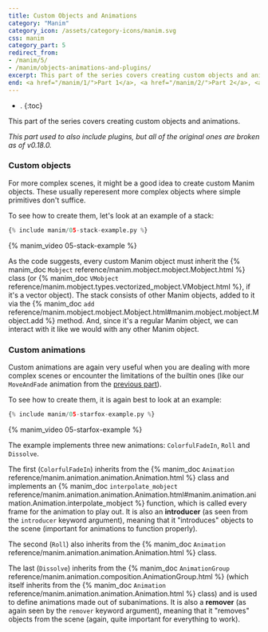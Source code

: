 ```yaml
---
title: Custom Objects and Animations
category: "Manim"
category_icon: /assets/category-icons/manim.svg
css: manim
category_part: 5
redirect_from:
- /manim/5/
- /manim/objects-animations-and-plugins/
excerpt: This part of the series covers creating custom objects and animations.
end: <a href="/manim/1/">Part 1</a>, <a href="/manim/2/">Part 2</a>, <a href="/manim/3/">Part 3</a>, <a href="/manim/4/">Part 4</a>, <strong>→ Part 5 ←</strong>, <a href="/manim/6/">Part 6</a>
---
```


- .
{:toc}

This part of the series covers creating custom objects and animations.

_This part used to also include plugins, but all of the original ones are broken as of v0.18.0._

### Custom objects
For more complex scenes, it might be a good idea to create custom Manim objects.
These usually reperesent more complex objects where simple primitives don't suffice.

To see how to create them, let's look at an example of a stack:

```py
{% include manim/05-stack-example.py %}
```

{% manim_video 05-stack-example %}

As the code suggests, every custom Manim object must inherit the {% manim_doc `Mobject` reference/manim.mobject.mobject.Mobject.html %} class (or {% manim_doc `VMobject` reference/manim.mobject.types.vectorized_mobject.VMobject.html %}, if it's a vector object).
The stack consists of other Manim objects, added to it via the {% manim_doc `add` reference/manim.mobject.mobject.Mobject.html#manim.mobject.mobject.Mobject.add %} method.
And, since it's a regular Manim object, we can interact with it like we would with any other Manim object.

### Custom animations
Custom animations are again very useful when you are dealing with more complex scenes or encounter the limitations of the builtin ones (like our `MoveAndFade` animation from the [previous part](/manim/4/)).

To see how to create them, it is again best to look at an example:

```py
{% include manim/05-starfox-example.py %}
```

{% manim_video 05-starfox-example %}

The example implements three new animations: `ColorfulFadeIn`, `Roll` and `Dissolve`.

The first (`ColorfulFadeIn`) inherits from the {% manim_doc `Animation` reference/manim.animation.animation.Animation.html %} class and implements an {% manim_doc `interpolate_mobject` reference/manim.animation.animation.Animation.html#manim.animation.animation.Animation.interpolate_mobject %} function, which is called every frame for the animation to play out. It is also an **introducer** (as seen from the `introducer` keyword argument), meaning that it "introduces" objects to the scene (important for animations to function properly).

The second (`Roll`) also inherits from the {% manim_doc `Animation` reference/manim.animation.animation.Animation.html %} class.

The last (`Dissolve`) inherits from the {% manim_doc `AnimationGroup` reference/manim.animation.composition.AnimationGroup.html %} (which itself inherits from the {% manim_doc `Animation` reference/manim.animation.animation.Animation.html %} class) and is used to define animations made out of subanimations. It is also a **remover** (as again seen by the `remover` keyword argument), meaning that it "removes" objects from the scene (again, quite important for everything to work).

<!--

This section has been nuked for now since all of the plugins I showcased are broken in v0.18.0 and there are some more cool new ones:
- https://github.com/GarryBGoode/Manim_CAD_Drawing_utils
- https://github.com/UnMolDeQuimica/manim-Chemistry
- https://github.com/GarryBGoode/manim-GearBox

### Plugins
Since we now know how to create custom Manim objects and animation, it is a good idea to explore [plugins](https://docs.manim.community/en/stable/plugins.html).
Plugins extend Manim's basic functionality in various ways, be it defining new classes and objects, or implementing an [editor simplifying working with Manim](https://github.com/ManimCommunity/manim_editor).
This part includes some more interesting plugins that you might find.

#### Physics

The first plugin to look at is `manim-physics` [[GitHub](https://github.com/Matheart/manim-physics)] [[doc](https://manim-physics.readthedocs.io/en/latest/)], which (as the name suggests) adds classes to work with various branches of physics.
It can be installed by running
```
pip install manim-physics
```

Here are a few interesting examples of animations that you can create with this plugin:

```py
from manim import *


# example from https://github.com/Matheart/manim-physics
# SpaceScene is a class that supports physical interactions
class FallingObjectsExample(SpaceScene):
    def construct(self):
        circle = Circle().shift(UP)
        circle.set_fill(RED, 1)
        circle.shift(DOWN + RIGHT)

        rect = Square().shift(UP)
        rect.rotate(PI / 4)
        rect.set_fill(YELLOW_A, 1)
        rect.shift(UP * 2)
        rect.scale(0.5)

        ground = Line([-4, -3.5, 0], [4, -3.5, 0])
        wall1 = Line([-4, -3.5, 0], [-4, 3.5, 0])
        wall2 = Line([4, -3.5, 0], [4, 3.5, 0])
        walls = VGroup(ground, wall1, wall2)
        self.add(walls)

        self.play(
            DrawBorderThenFill(circle),
            DrawBorderThenFill(rect),
        )

        # it was regular Manim code until here
        self.make_rigid_body(rect, circle)  # squares are rigid (they move)
        self.make_static_body(walls)        # walls are static (they don't move)

        # now we wait for the objects to fall
        self.wait(5)
```

{% manim_video 5-FallingObjectsExample %}

```py
from manim import *


# example from https://github.com/Matheart/manim-physics
class ElectricFieldExample(Scene):
    def construct(self):
        charge1 = Charge(-1, LEFT + DOWN)
        charge2 = Charge(2, RIGHT + DOWN)
        charge3 = Charge(-1, UP)

        def rebuild(field):
            """Funkce která přestaví elektrické pole."""
            field.become(ElectricField(charge1, charge2, charge3))

        field = ElectricField(charge1, charge2, charge3)

        self.add(field, charge1, charge2, charge3)

        self.play(Write(field), FadeIn(charge1), FadeIn(charge2), FadeIn(charge3))

        field.add_updater(rebuild)

        self.play(
            charge1.animate.shift(LEFT),
            charge2.animate.shift(RIGHT),
            charge3.animate.shift(DOWN * 0.5),
            run_time=2,
        )
```

{% manim_video 5-ElectricFieldExample %}

```py
from manim import *


# example from https://github.com/Matheart/manim-physics
class MagnetismExample(Scene):
    def construct(self):
        current1 = Current(LEFT * 2.5)
        current2 = Current(RIGHT * 2.5, direction=IN)

        def rebuild(field):
            """Funkce která přestaví magnetické pole."""
            field.become(MagneticField(current1, current2))

        field = MagneticField(current1, current2)

        self.play(Write(field), FadeIn(current1), FadeIn(current2))

        field.add_updater(rebuild)

        self.play(
            Rotate(current1, about_point=ORIGIN, angle=PI),
            Rotate(current2, about_point=ORIGIN, angle=PI),
            run_time=2,
        )
```

{% manim_video 5-MagnetismExample %}

```py
from manim import *


# example from https://github.com/Matheart/manim-physics
class PendulumExample(SpaceScene):
    def construct(self):
        # positions of the pendulum balls
        bob_positions = [RIGHT * 1.5 + UP, RIGHT * 1.5 + UP * 2]

        pendulum = MultiPendulum(
            *bob_positions,
            pivot_point=UP,
            bob_style={"color": WHITE, "fill_opacity": 1, "radius": 0.15},
        )

        self.make_rigid_body(pendulum.bobs)
        pendulum.start_swinging()

        self.add(pendulum)

        # we will track the movement of the pendulum balls
        for i, bob in enumerate(pendulum.bobs):
            self.bring_to_back(TracedPath(bob.get_center, stroke_color=DARK_GRAY))

        self.wait(12)
```

{% manim_video 5-PendulumExample %}

#### Chemistry

The second plugin is `chanim` [[GitHub](https://github.com/raghavg123/chanim)], which implements classes for animating chemistry notation.

It can be installed similarly using
```
pip install chanim
```

Here are a few examples of animating chemistry compounds:

```py
from manim import *


class ChanimExample(Scene):
    def construct(self):
        # internally uses ChemFig syntax (https://www.ctan.org/pkg/chemfig)
        chem = ChemWithName(
            "*6((=O)-N(-CH_3)-*5(-N=-N(-CH_3)-=)--(=O)-N(-H_3C)-)",
            "Caffeine"
        )

        chem.move_to(ORIGIN)

        self.play(chem.creation_anim())
```

{% manim_video 5-ChanimExample %}

-->

